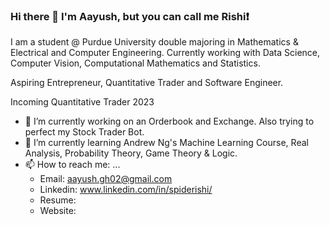### Hi there 👋 I'm Aayush, but you can call me Rishi:exclamation:

I am a student @ Purdue University double majoring in Mathematics & Electrical and Computer Engineering. Currently working with Data Science, Computer Vision, Computational Mathematics and Statistics.

Aspiring Entrepreneur, Quantitative Trader and Software Engineer.

Incoming Quantitative Trader 2023


- 🔭 I’m currently working on an Orderbook and Exchange. Also trying to perfect my Stock Trader Bot.
- 🌱 I’m currently learning Andrew Ng's Machine Learning Course, Real Analysis, Probability Theory, Game Theory & Logic.
- 📫 How to reach me: ...
  - Email: aayush.gh02@gmail.com
  - Linkedin: www.linkedin.com/in/spiderishi/
  - Resume:
  - Website:

<!-- Here are some ideas to get you started:
- 🤔 I’m looking for help with ...
- 💬 Ask me about ...

- 😄 Pronouns: ...
- ⚡ Fun fact: ...

